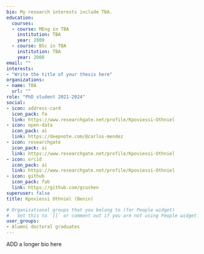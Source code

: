 ```yaml
---
bio: My research interests include TBA.
education:
  courses:
  - course: MEng in TBA
    institution: TBA
    year: 2009
  - course: BSc in TBA
    institution: TBA
    year: 2008
email: ""
interests:
- "Write the title of your thesis here"
organizations:
- name: TBA
  url: ""
role: "PhD student 2021-2024"
social:
- icon: address-card
  icon_pack: fa
  link: https://www.researchgate.net/profile/Kpoviessi-Othniel
- icon: open-data
  icon_pack: ai
  link: https://deepnote.com/@carlos-mendez
- icon: researchgate
  icon_pack: ai
  link: https://www.researchgate.net/profile/Kpoviessi-Othniel
- icon: orcid
  icon_pack: ai
  link: https://www.researchgate.net/profile/Kpoviessi-Othniel
- icon: github
  icon_pack: fab
  link: https://github.com/gcushen
superuser: false
title: Kpoviessi Othniel (Benin)

# Organizational groups that you belong to (for People widget)
#   Set this to `[]` or comment out if you are not using People widget.
user_groups:
- Alumni doctoral graduates
---
```


ADD a longer bio here
